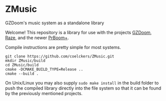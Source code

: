 # ZMusic
GZDoom's music system as a standalone library

Welcome! This repository is a library for use with the projects [GZDoom](https://github.com/coelckers/GZDoom), [Raze](https://github.com/coelckers/Raze), and the newer [PrBoom+](https://github.com/coelckers/prboom-plus).

Compile instructions are pretty simple for most systems.

```
git clone https://github.com/coelckers/ZMusic.git
mkdir ZMusic/build
cd ZMusic/build
cmake -DCMAKE_BUILD_TYPE=Release ..
cmake --build .
```

On Unix/Linux you may also supply `sudo make install` in the build folder to push the compiled library directly into the file system so that it can be found by the previously mentioned projects.
